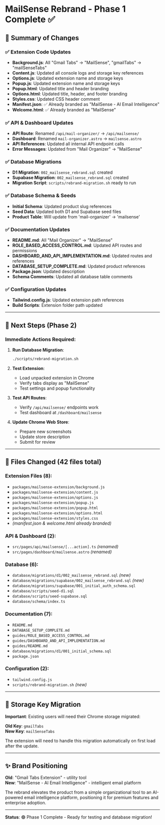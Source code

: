 # MailSense Rebrand - Phase 1 Complete ✅

## 🎯 Summary of Changes

### ✅ Extension Code Updates
- **Background.js**: All "Gmail Tabs" → "MailSense", "gmailTabs" → "mailSenseTabs"
- **Content.js**: Updated all console logs and storage key references  
- **Options.js**: Updated extension name and storage keys
- **Popup.js**: Updated extension name and storage keys
- **Popup.html**: Updated title and header branding
- **Options.html**: Updated title, header, and footer branding
- **Styles.css**: Updated CSS header comment
- **Manifest.json**: ✅ Already branded as "MailSense - AI Email Intelligence"
- **Welcome.html**: ✅ Already branded as "MailSense"

### ✅ API & Dashboard Updates  
- **API Route**: Renamed `/api/mail-organizer/` → `/api/mailsense/`
- **Dashboard**: Renamed `mail-organizer.astro` → `mailsense.astro`
- **API References**: Updated all internal API endpoint calls
- **Error Messages**: Updated from "Mail Organizer" → "MailSense"

### ✅ Database Migrations
- **D1 Migration**: `002_mailsense_rebrand.sql` created
- **Supabase Migration**: `002_mailsense_rebrand.sql` created  
- **Migration Script**: `scripts/rebrand-migration.sh` ready to run

### ✅ Database Schema & Seeds
- **Initial Schema**: Updated product slug references
- **Seed Data**: Updated both D1 and Supabase seed files
- **Product Table**: Will update from 'mail-organizer' → 'mailsense'

### ✅ Documentation Updates
- **README.md**: All "Mail Organizer" → "MailSense" 
- **ROLE_BASED_ACCESS_CONTROL.md**: Updated API routes and permissions
- **DASHBOARD_AND_API_IMPLEMENTATION.md**: Updated routes and references
- **DATABASE_SETUP_COMPLETE.md**: Updated product references
- **Package.json**: Updated description
- **Schema Comments**: Updated all database table comments

### ✅ Configuration Updates
- **Tailwind.config.js**: Updated extension path references
- **Build Scripts**: Extension folder path updated

---

## 🚀 Next Steps (Phase 2)

### Immediate Actions Required:
1. **Run Database Migration**: 
   ```bash
   ./scripts/rebrand-migration.sh
   ```

2. **Test Extension**:
   - Load unpacked extension in Chrome
   - Verify tabs display as "MailSense"
   - Test settings and popup functionality

3. **Test API Routes**:
   - Verify `/api/mailsense/` endpoints work
   - Test dashboard at `/dashboard/mailsense`

4. **Update Chrome Web Store**:
   - Prepare new screenshots
   - Update store description
   - Submit for review

---

## 📝 Files Changed (42 files total)

### Extension Files (8):
- `packages/mailsense-extension/background.js`
- `packages/mailsense-extension/content.js` 
- `packages/mailsense-extension/options.js`
- `packages/mailsense-extension/popup.js`
- `packages/mailsense-extension/popup.html`
- `packages/mailsense-extension/options.html`
- `packages/mailsense-extension/styles.css`
- *(manifest.json & welcome.html already branded)*

### API & Dashboard (2):
- `src/pages/api/mailsense/[...action].ts` *(renamed)*
- `src/pages/dashboard/mailsense.astro` *(renamed)*

### Database (6):
- `database/migrations/d1/002_mailsense_rebrand.sql` *(new)*
- `database/migrations/supabase/002_mailsense_rebrand.sql` *(new)*
- `database/migrations/supabase/001_initial_auth_schema.sql`
- `database/scripts/seed-d1.sql`
- `database/scripts/seed-supabase.sql`
- `database/schema/index.ts`

### Documentation (7):
- `README.md`
- `DATABASE_SETUP_COMPLETE.md`
- `guides/ROLE_BASED_ACCESS_CONTROL.md`
- `guides/DASHBOARD_AND_API_IMPLEMENTATION.md`
- `guides/README.md`
- `database/migrations/d1/001_initial_schema.sql`
- `package.json`

### Configuration (2):
- `tailwind.config.js`
- `scripts/rebrand-migration.sh` *(new)*

---

## 🔧 Storage Key Migration

**Important**: Existing users will need their Chrome storage migrated:

**Old Key**: `gmailTabs`  
**New Key**: `mailSenseTabs`

The extension will need to handle this migration automatically on first load after the update.

---

## ✨ Brand Positioning

**Old**: "Gmail Tabs Extension" - utility tool  
**New**: "MailSense - AI Email Intelligence" - intelligent email platform

The rebrand elevates the product from a simple organizational tool to an AI-powered email intelligence platform, positioning it for premium features and enterprise adoption.

---

**Status**: 🟢 Phase 1 Complete - Ready for testing and database migration!
